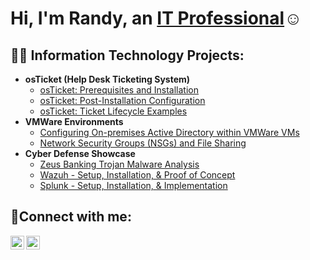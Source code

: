 <h1>Hi, I'm Randy, an <a href="https://www.linkedin.com/in/randyramirez95/">IT Professional</a>☺</h1>

<h2>👨‍💻 Information Technology Projects:</h2>

- <b>osTicket (Help Desk Ticketing System)</b>
  - [osTicket: Prerequisites and Installation](https://github.com/randyramirez95/osTicket-Setup-Installation)
  - [osTicket: Post-Installation Configuration](https://github.com/randyramirez95/osTicket-Post-Install-Config)
  - [osTicket: Ticket Lifecycle Examples](https://github.com/randyramirez95/osTicket-Ticket-Lifecycle)
- <b>VMWare Environments</b>
  - [Configuring On-premises Active Directory within VMWare VMs](https://github.com/randyramirez95/Active-Directory-Deployed-Locally)
  - [Network Security Groups (NSGs) and File Sharing](https://github.com/randyramirez95/Network-File-Sharing-and-NSG-Config)
- <b>Cyber Defense Showcase</b>
  - [Zeus Banking Trojan Malware Analysis](https://github.com/randyramirez95/Malware-Analysis-Zeus-Banking-Trojan)
  - [Wazuh - Setup, Installation, & Proof of Concept](https://github.com/randyramirez95/Wazuh-Setup-Installation-Implementation)
  - [Splunk - Setup, Installation, & Implementation](https://github.com/randyramirez95/Splunk-Installation-Setup)

<h2>🤳Connect with me:</h2>

[<img align="left" alt="Randy | LinkedIn" width="22px" src="https://cdn.jsdelivr.net/npm/simple-icons@v3/icons/linkedin.svg" />][linkedin]
[<img align="left" alt="Randy | Website" width="22px" src="https://cdn.jsdelivr.net/npm/@meldcx/glow-icons@1.2.0/icons/browser.svg" />][linkedin]

[linkedin]: https://www.linkedin.com/in/randyramirez95
[Personal Website]: https://randyramirez95.github.io/
